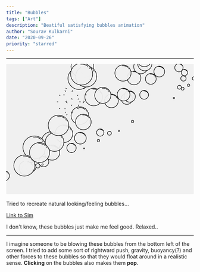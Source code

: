 ```yaml
---
title: "Bubbles"
tags: ["Art"]
description: "Beatiful satisfying bubbles animation"
author: "Sourav Kulkarni"
date: "2020-09-26"
priority: "starred"
---
```


---

![Pop](./burst.png)

Tried to recreate natural looking/feeling bubbles...

<a href="https://souruly.github.io/P5-Playground/Bubbles/" target="_blank">Link to Sim</a>

I don't know, these bubbles just make me feel good. Relaxed..

---
I imagine someone to be blowing these bubbles from the bottom left of the screen. I tried to add some sort of rightward push,  gravity, buoyancy(?) and other forces to these bubbles so that they would float around in a realistic sense. **Clicking** on the bubbles also makes them **pop**. 


